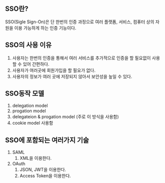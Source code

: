 ## SSO란?

SSO(Sigle Sign-On)은 단 한번의 인증 과정으로 여러 플랫폼, 서비스, 컴퓨터 상의 자원을 이용 가능하게 하는 인증 기능이다.

## SSO의 사용 이유

1. 사용자는 한번의 인증을 통해서 여러 서비스를 추가적으로 인증을 할 필요없이 사용할 수 있어 간편하다.
2. 사용자가 여러곳에 회원가입을 할 필요가 없다.
3. 사용자의 정보가 여러 곳에 저장되지 않아서 보안성을 높일 수 있다.

## SSO동작 모델

1. delegation model
2. progation model
3. delegateion & progation model (주로 이 방식을 사용함)
4. cookie model 사용함

## SSO에 포함되는 여러가지 기술

1. SAML
    1. XML을 이용한다.
2. OAuth
    1. JSON, JWT을 이용한다.
    2. Access Token을 이용한다.